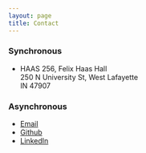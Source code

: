 ```yaml
---
layout: page
title: Contact
---
```


### Synchronous

- HAAS 256, Felix Haas Hall  
250 N University St, West Lafayette  
IN 47907

### Asynchronous

- [Email](mailto:dth.bht@gmail.com)
- [Github](https://github.com/adithyabhatkajake)
- [LinkedIn](https://www.linkedin.com/in/adithyabhatkajake/)
